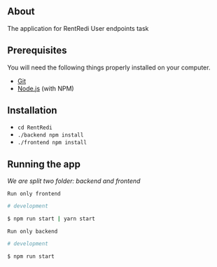 
## About
The application for RentRedi User endpoints task
## Prerequisites
You will need the following things properly installed on your computer.

* [Git](http://git-scm.com/)
* [Node.js](http://nodejs.org/) (with NPM)

## Installation
* `cd RentRedi`
* `./backend npm install`
* `./frontend npm install`

## Running the app
*We are split two folder: backend and frontend*

`Run only frontend`

```bash
# development

$ npm run start | yarn start

```

`Run only backend`

```bash
# development

$ npm run start
